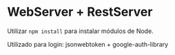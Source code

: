 # WebServer + RestServer

Utilizar  ```npm install``` para instalar módulos de Node.

Utilizado para login: jsonwebtoken + google-auth-library